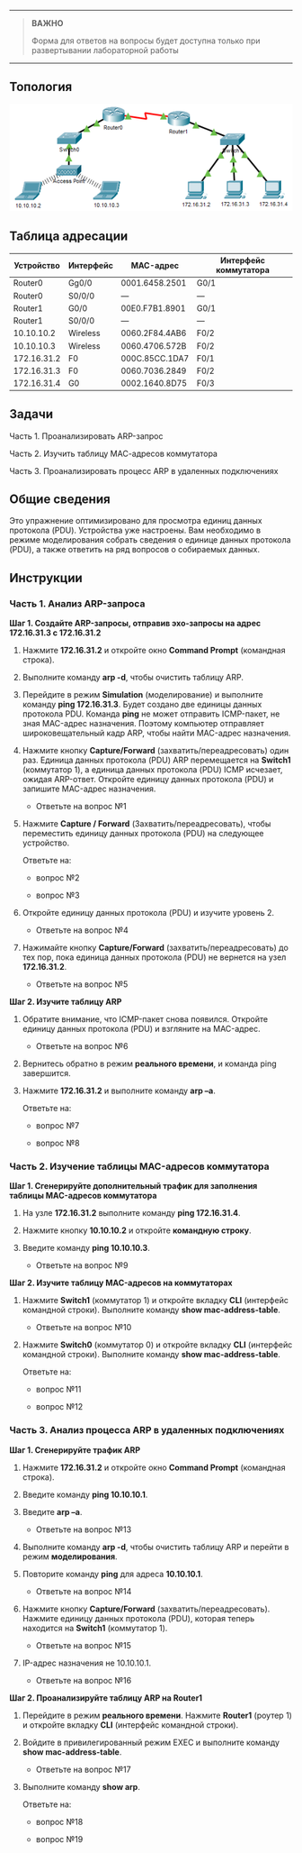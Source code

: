 
---

> **ВАЖНО**
> 
> Форма для ответов на вопросы будет доступна только при развертывании лабораторной работы 

---

## Топология

![](./assets/topology.png)

## Таблица адресации

| Устройство  | Интерфейс | MAC-адрес      | Интерфейс коммутатора |
|-------------|-----------|----------------|-----------------------|
| Router0     | Gg0/0     | 0001.6458.2501 | G0/1                  |
| Router0     | S0/0/0    | —              | —                     |
| Router1     | G0/0      | 00E0.F7B1.8901 | G0/1                  |
| Router1     | S0/0/0    | —              | —                     |
| 10.10.10.2  | Wireless  | 0060.2F84.4AB6 | F0/2                  |
| 10.10.10.3  | Wireless  | 0060.4706.572B | F0/2                  |
| 172.16.31.2 | F0        | 000C.85CC.1DA7 | F0/1                  |
| 172.16.31.3 | F0        | 0060.7036.2849 | F0/2                  |
| 172.16.31.4 | G0        | 0002.1640.8D75 | F0/3                  |

## Задачи

Часть 1. Проанализировать ARP-запрос

Часть 2. Изучить таблицу МАС-адресов коммутатора

Часть 3. Проанализировать процесс ARP в удаленных подключениях

## Общие сведения

Это упражнение оптимизировано для просмотра единиц данных протокола (PDU). Устройства уже настроены. Вам необходимо в режиме моделирования собрать сведения о единице данных протокола (PDU), а также ответить на ряд вопросов о собираемых данных.

## Инструкции

### Часть 1. Анализ ARP-запроса

**Шаг 1. Создайте ARP-запросы, отправив эхо-запросы на адрес 172.16.31.3 с 172.16.31.2**

1.  Нажмите **172.16.31.2** и откройте окно **Command Prompt** (командная строка).

2.  Выполните команду **arp -d**, чтобы очистить таблицу ARP.

3.  Перейдите в режим **Simulation** (моделирование) и выполните команду **ping 172.16.31.3**. Будет создано две единицы данных протокола PDU. Команда **ping** не может отправить ICMP-пакет, не зная MAC-адрес назначения. Поэтому компьютер отправляет широковещательный кадр ARP, чтобы найти MAC-адрес назначения.

4.  Нажмите кнопку **Capture/Forward** (захватить/переадресовать) один раз. Единица данных протокола (PDU) ARP перемещается на **Switch1** (коммутатор 1), а единица данных протокола (PDU) ICMP исчезает, ожидая ARP-ответ. Откройте единицу данных протокола (PDU) и запишите MAC-адрес назначения.

    - Ответьте на вопрос №1

5.  Нажмите **Capture / Forward** (Захватить/переадресовать), чтобы переместить единицу данных протокола (PDU) на следующее устройство.

    Ответьте на:

    - вопрос №2

    - вопрос №3

6.  Откройте единицу данных протокола (PDU) и изучите уровень 2.

    - Ответьте на вопрос №4

7.  Нажимайте кнопку **Capture/Forward** (захватить/переадресовать) до тех пор, пока единица данных протокола (PDU) не вернется на узел **172.16.31.2**.

    - Ответьте на вопрос №5

**Шаг 2. Изучите таблицу ARP**

1.  Обратите внимание, что ICMP-пакет снова появился. Откройте единицу данных протокола (PDU) и взгляните на MAC-адрес.

    - Ответьте на вопрос №6

2.  Вернитесь обратно в режим **реального времени**, и команда ping завершится.

3.  Нажмите **172.16.31.2** и выполните команду **arp –a**.

    Ответьте на:

    - вопрос №7

    - вопрос №8

### Часть 2. Изучение таблицы MAC-адресов коммутатора

**Шаг 1. Сгенерируйте дополнительный трафик для заполнения таблицы MAC-адресов коммутатора**

1.  На узле **172.16.31.2** выполните команду **ping 172.16.31.4**.

2.  Нажмите кнопку **10.10.10.2** и откройте **командную строку**.

3.  Введите команду **ping 10.10.10.3**.

    - Ответьте на вопрос №9

**Шаг 2. Изучите таблицу MAC-адресов на коммутаторах**

1.  Нажмите **Switch1** (коммутатор 1) и откройте вкладку **CLI** (интерфейс командной строки). Выполните команду **show mac-address-table**.

    - Ответьте на вопрос №10

2.  Нажмите **Switch0** (коммутатор 0) и откройте вкладку **CLI** (интерфейс командной строки). Выполните команду **show mac-address-table**.

    Ответьте на:

    - вопрос №11

    - вопрос №12

### Часть 3. Анализ процесса ARP в удаленных подключениях

**Шаг 1. Сгенерируйте трафик ARP**

1.  Нажмите **172.16.31.2** и откройте окно **Command Prompt** (командная строка).

2.  Введите команду **ping 10.10.10.1**.

3.  Введите **arp –a**.

    - Ответьте на вопрос №13

4.  Выполните команду **arp -d**, чтобы очистить таблицу ARP и перейти в режим **моделирования**.

5.  Повторите команду **ping** для адреса **10.10.10.1**.

    - Ответьте на вопрос №14

6.  Нажмите кнопку **Capture/Forward** (захватить/переадресовать). Нажмите единицу данных протокола (PDU), которая теперь находится на **Switch1** (коммутатор 1).

    - Ответьте на вопрос №15

7. IP-адрес назначения не 10.10.10.1.

    - Ответьте на вопрос №16

**Шаг 2. Проанализируйте таблицу ARP на Router1**

1.  Перейдите в режим **реального времени**. Нажмите **Router1** (роутер 1) и откройте вкладку **CLI** (интерфейс командной строки).

2.  Войдите в привилегированный режим EXEC и выполните команду **show mac-address-table**.

    - Ответьте на вопрос №17

3.  Выполните команду **show arp**.

    Ответьте на:

    - вопрос №18

    - вопрос №19

<!-- [Скачать файл Packet Tracer для локального запуска](./assets/9.2.9-lab.pka) -->
